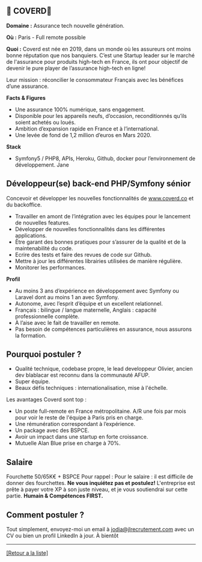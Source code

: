 ## 📱 COVERD📱

**Domaine :**  Assurance tech nouvelle génération.

**Où :** Paris - Full remote possible 

**Quoi :** Coverd est née en 2019, dans un monde où les assureurs ont moins bonne réputation que nos banquiers. C’est une Startup leader sur le marché de l'assurance pour produits high-tech en France, ils ont pour objectif de devenir le pure player de l’assurance high-tech en ligne! 

Leur mission : réconcilier le consommateur Français avec les bénéfices d’une assurance.

**Facts & Figures**

* Une assurance 100% numérique, sans engagement.
* Disponible pour les appareils neufs, d’occasion, reconditionnés qu’ils soient achetés ou loués.
* Ambition d’expansion rapide en France et à l’international. 
* Une levée de fond de 1,2 million d’euros en Mars 2020.  

**Stack**

* Symfony5 / PHP8, APIs, Heroku, Github, docker pour l’environnement de développement.
Jane 


## Développeur(se) back-end PHP/Symfony sénior

Concevoir et développer les nouvelles fonctionnalités de www.coverd.co et du backoffice.

* Travailler en amont de l’intégration avec les équipes pour le lancement de nouvelles features.
* Développer de nouvelles fonctionnalités dans les différentes applications.
* Être garant des bonnes pratiques pour s’assurer de la qualité et de la maintenabilité du code.
* Ecrire des tests et faire des revues de code sur Github.
* Mettre à jour les différentes librairies utilisées de manière régulière.
* Monitorer les performances.

**Profil**

* Au moins 3 ans d’expérience en développement avec Symfony ou Laravel dont au moins 1 an avec Symfony.
* Autonome, avec l’esprit d’équipe et un excellent relationnel.
* Français : bilingue / langue maternelle, Anglais : capacité professionnelle complète.
* À l’aise avec le fait de travailler en remote.
* Pas besoin de compétences particulières en assurance, nous assurons la formation.

## Pourquoi postuler ?

* Qualité technique, codebase propre, le lead developpeur Olivier, ancien dev blablacar est reconnu dans la communauté AFUP.
* Super équipe.
* Beaux défis techniques : internationalisation, mise à l'échelle. 

Les avantages Coverd sont top : 
* Un poste full-remote en France métropolitaine. A/R une fois par mois pour voir le reste de l'équipe à Paris pris en charge.
* Une rémunération correspondant à l’expérience. 
* Un package avec des BSPCE.
* Avoir un impact dans une startup en forte croissance. 
* Mutuelle Alan Blue prise en charge à 70%. 

## Salaire 

Fourchette 50/65K€ + BSPCE 
Pour rappel :  Pour le salaire : il est difficile de donner des fourchettes. **Ne vous inquiétez pas et postulez!** L'entreprise est prête à payer votre XP à son juste niveau, et je vous soutiendrai sur cette partie. **Humain & Compétences FIRST.**

## Comment postuler ?

Tout simplement, envoyez-moi un email à jodia@jlrecrutement.com avec un CV ou bien un profil LinkedIn à jour. À bientôt 



----
<a href="https://github.com/jlondiche/job-board-php/blob/master/README.md">[Retour a la liste]</a>

